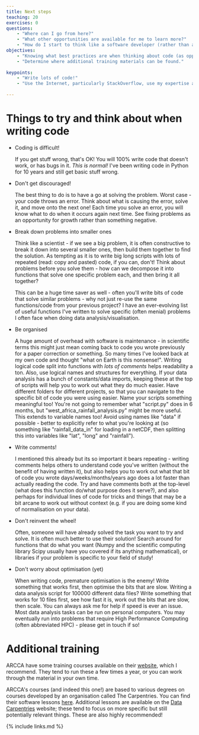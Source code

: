 ```yaml
---
title: Next steps
teaching: 20
exercises: 0
questions:
    - "Where can I go from here?"
    - "What other opportunities are available for me to learn more?"
    - "How do I start to think like a software developer (rather than a coder)?"
objectives:
    - "Knowing what best practices are when thinking about code (as opposed to just writing it!)"
    - "Determine where additional training materials can be found."
    
keypoints:
    - "Write lots of code!"
    - "Use the Internet, particularly StackOverflow, use my expertise and talk to one another about problems you are facing!"
    
---
```


# Things to try and think about when writing code

* Coding is difficult!
  
  If you get stuff wrong, that's OK! You will 100% write code that doesn't work, or has bugs in it. *This is normal!* I've been writing code in Python for 10 years and still get basic stuff wrong. 

* Don't get discouraged!

  The best thing to do is to have a go at solving the problem. Worst case - your code throws an error. Think about what is causing the error, solve it, and move onto the next one! Each time you solve an error, you will know what to do when it occurs again next time. See fixing problems as an opportunity for growth rather than something negative. 

* Break down problems into smaller ones

  Think like a scientist - if we see a big problem, it is often constructive to break it down into several smaller ones, then build them together to find the solution. As tempting as it is to write big long scripts with lots of repeated (read: copy and pasted) code, if you can, don't! Think about problems before you solve them - how can we decompose it into functions that solve one specific problem each, and then bring it all together?

  This can be a huge time saver as well - often you'll write bits of code that solve similar problems - why not just re-use the same functions/code from your previous project? I have an ever-evolving list of useful functions I've written to solve specific (often menial) problems I often face when doing data analysis/visualisation.

* Be organised

  A huge amount of overhead with software is maintenance - in scientific terms this might just mean coming back to code you wrote previously for a paper correction or something. So many times I've looked back at my own code and thought "what on Earth is this nonsense!". Writing logical code split into functions with *lots of comments* helps readability a ton. Also, use logical names and structures for everything. If your data analysis has a bunch of constants/data imports, keeping these at the top of scripts will help you to work out what they do much easier. Have different folders for different projects, so that you can navigate to the specific bit of code you were using easier. Name your scripts something meaningful too! You're not going to remember what "script.py" does in 6 months, but "west_africa_rainfall_analysis.py" might be more useful. This extends to variable names too! Avoid using names like "data" if possible - better to explicitly refer to what you're looking at (so something like "rainfall_data_in" for loading in a netCDF, then splitting this into variables like "lat", "long" and "rainfall").

* Write comments!

  I mentioned this already but its so important it bears repeating - writing comments helps others to understand code you've written (without the benefit of having written it), but also helps you to work out what that bit of code you wrote days/weeks/months/years ago does a lot faster than actually reading the code. Try and have comments both at the top-level (what does this function do/what purpose does it serve?), and also perhaps for individual lines of code for tricks and things that may be a bit arcane to work out without context (e.g. if you are doing some kind of normalisation on your data).

* Don't reinvent the wheel!

  Often, someone will have already solved the task you want to try and solve. It is often much better to use their solution! Search around for functions that do what you want (Numpy and the scientific computing library Scipy usually have you covered if its anything mathematical), or libraries if your problem is specific to your field of study!

* Don't worry about optimisation (yet)

  When writing code, premature optimisation is the enemy! Write something that works first, then optimise the bits that are slow. Writing a data analysis script for 100000 different data files? Write something that works for 10 files first, see how fast it is, work out the bits that are slow, then scale. You can always ask me for help if speed is ever an issue. Most data analysis tasks can be run on personal computers. You may eventually run into problems that require High Performance Computing (often abbreviated HPC) - please get in touch if so!



# Additional training

ARCCA have some training courses available on their [website](https://arcca.github.io), which I recommend. They tend to run these a few times a year, or you can work through the material in your own time. 

ARCCA's courses (and indeed this one!) are based to various degrees on courses developed by an organisation called The Carpentries. You can find their software lessons [here](https://software-carpentry.org/lessons/). Additional lessons are available on the [Data Carpentries](https://datacarpentry.org/lessons/) website; these tend to focus on more specific but still potentially relevant things. These are also highly recommended! 

{% include links.md %}



